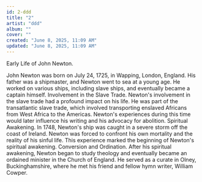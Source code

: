 ```yaml
---
id: 2-ddd
title: "2"
artist: "ddd"
album: ""
cover: ""
created: "June 8, 2025, 11:09 AM"
updated: "June 8, 2025, 11:09 AM"
---
```


Early Life of John Newton.

John Newton was born on July 24, 1725, in Wapping, London, England. His father was a shipmaster, and Newton went to sea at a young age. He worked on various ships, including slave ships, and eventually became a captain himself.
Involvement in the Slave Trade.
Newton's involvement in the slave trade had a profound impact on his life.
He was part of the transatlantic slave trade, which involved transporting enslaved Africans from West Africa to the Americas. 
Newton's experiences during this time would later influence his writing and his advocacy for abolition.
Spiritual Awakening.
In 1748, Newton's ship was caught in a severe storm off the coast of Ireland.
Newton was forced to confront his own mortality and the reality of his sinful life. This experience marked the beginning of Newton's spiritual awakening.
Conversion and Ordination.
After his spiritual awakening, Newton began to study theology and eventually became an ordained minister in the Church of England. 
He served as a curate in Olney, Buckinghamshire, where he met his friend and fellow hymn writer, William Cowper.
